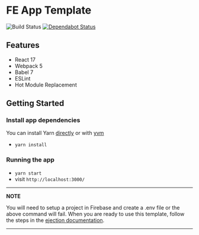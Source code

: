 # FE App Template

![Build Status](https://github.com/jackcohen5/fe-template/actions/workflows/build.yml/badge.svg?branch=master)
[![Dependabot Status](https://api.dependabot.com/badges/status?host=github&repo=jackcohen5/fe-template)](https://dependabot.com)

## Features

* React 17
* Webpack 5
* Babel 7
* ESLint
* Hot Module Replacement

## Getting Started

### Install app dependencies

You can install Yarn [directly](https://yarnpkg.com/en/docs/install) or with [yvm](https://github.com/tophat/yvm)

* `yarn install`

### Running the app

* `yarn start`
* visit `http://localhost:3000/`

---
**NOTE**

You will need to setup a project in Firebase and create a .env file or the above command will fail. When you are ready to use this template, follow the steps in the [ejection documentation](docs/EJECTION.md).

---

